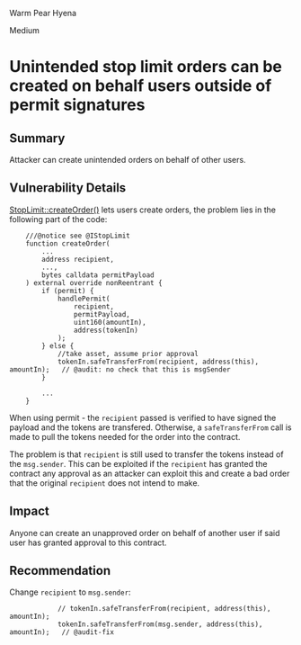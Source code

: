 Warm Pear Hyena

Medium

# Unintended stop limit orders can be created on behalf users outside of permit signatures

## Summary
Attacker can create unintended orders on behalf of other users.

## Vulnerability Details
[StopLimit::createOrder()](https://github.com/sherlock-audit/2024-11-oku/blob/ee3f781a73d65e33fb452c9a44eb1337c5cfdbd6/oku-custom-order-types/contracts/automatedTrigger/StopLimit.sol#L146-L188) lets users create orders, the problem lies in the following part of the code:

```solidity
    ///@notice see @IStopLimit
    function createOrder(
        ...
        address recipient,
        ...,
        bytes calldata permitPayload
    ) external override nonReentrant {
        if (permit) {
            handlePermit(
                recipient,
                permitPayload,
                uint160(amountIn),
                address(tokenIn)
            );
        } else {
            //take asset, assume prior approval
            tokenIn.safeTransferFrom(recipient, address(this), amountIn);   // @audit: no check that this is msgSender
        }

        ...
    }
```

When using permit - the `recipient` passed is verified to have signed the payload and the tokens are transfered. Otherwise, a `safeTransferFrom` call is made to pull the tokens needed for the order into the contract.

The problem is that `recipient` is still used to transfer the tokens instead of the `msg.sender`. This can be exploited if the `recipient` has granted the contract any approval as an attacker can exploit this and create a bad order that the original `recipient` does not intend to make.

## Impact
Anyone can create an unapproved order on behalf of another user if said user has granted approval to this contract.

## Recommendation
Change `recipient` to `msg.sender`:

```solidity
            // tokenIn.safeTransferFrom(recipient, address(this), amountIn); 
            tokenIn.safeTransferFrom(msg.sender, address(this), amountIn);   // @audit-fix
```